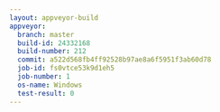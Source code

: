 ```yaml
---
layout: appveyor-build
appveyor:
  branch: master
  build-id: 24332168
  build-number: 212
  commit: a522d568fb4ff92528b97ae8a6f5951f3ab60d78
  job-id: fs0vtce53k9d1eh5
  job-number: 1
  os-name: Windows
  test-result: 0
---
```

